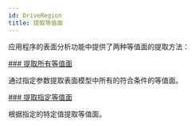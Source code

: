 ```yaml
---
id: DriveRegion
title: 提取等值面
---
```

应用程序的表面分析功能中提供了两种等值面的提取方法：

[### 提取所有等值面](DriveRegionAll.htm)

通过指定参数提取表面模型中所有的符合条件的等值面。

[### 提取指定等值面](DriveRegionSpecific.htm)

根据指定的特定值提取等值面。


